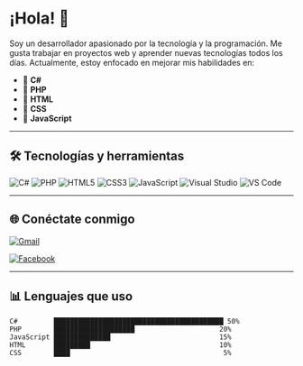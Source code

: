 # ¡Hola! 👋

Soy un desarrollador apasionado por la tecnología y la programación. Me gusta trabajar en proyectos web y aprender nuevas tecnologías todos los días. Actualmente, estoy enfocado en mejorar mis habilidades en:

- 🔹 **C#**
- 🔹 **PHP**
- 🔹 **HTML**
- 🔹 **CSS**
- 🔹 **JavaScript**

---

## 🛠️ Tecnologías y herramientas

![C#](https://img.shields.io/badge/-C%23-239120?style=flat&logo=c-sharp&logoColor=white)
![PHP](https://img.shields.io/badge/-PHP-777BB4?style=flat&logo=php&logoColor=white)
![HTML5](https://img.shields.io/badge/-HTML5-E34F26?style=flat&logo=html5&logoColor=white)
![CSS3](https://img.shields.io/badge/-CSS3-1572B6?style=flat&logo=css3)
![JavaScript](https://img.shields.io/badge/-JavaScript-F7DF1E?style=flat&logo=javascript&logoColor=black)
![Visual Studio](https://img.shields.io/badge/-Visual%20Studio-5C2D91?style=flat&logo=visual-studio)
![VS Code](https://img.shields.io/badge/-VS%20Code-007ACC?style=flat&logo=visual-studio-code)

---


## 🌐 Conéctate conmigo

[![Gmail](https://img.shields.io/badge/-Gmail-EA4335?style=flat&logo=gmail&logoColor=white)](francismigueljimenezpolanco@gmail.com
)

[![Facebook](https://img.shields.io/badge/-Facebook-1877F2?style=flat&logo=facebook&logoColor=white)](https://www.facebook.com/francismiguel.jimenezpolanco)

---
## 📊 Lenguajes que uso
```text
C#         ██████████████████████████████████████████ 50%
PHP        ████████████████████                     20%
JavaScript ██████████████                           15%
HTML       █████████                                10%
CSS        ████                                      5%


